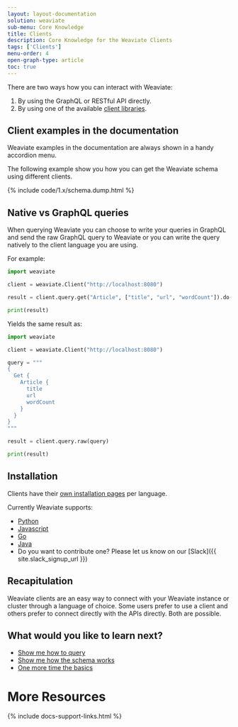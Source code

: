 ```yaml
---
layout: layout-documentation
solution: weaviate
sub-menu: Core Knowledge
title: Clients
description: Core Knowledge for the Weaviate Clients
tags: ['Clients']
menu-order: 4
open-graph-type: article
toc: true
---
```


There are two ways how you can interact with Weaviate:

1. By using the GraphQL or RESTful API directly.
2. By using one of the available [client libraries](../client-libraries/).

## Client examples in the documentation

Weaviate examples in the documentation are always shown in a handy accordion menu.

The following example show you how you can get the Weaviate schema using different clients.

{% include code/1.x/schema.dump.html %}

## Native vs GraphQL queries

When querying Weaviate you can choose to write your queries in GraphQL and send the raw GraphQL query to Weaviate or you can write the query natively to the client language you are using.

For example:

```python
import weaviate

client = weaviate.Client("http://localhost:8080")

result = client.query.get("Article", ["title", "url", "wordCount"]).do()

print(result)
```

Yields the same result as:

```python
import weaviate

client = weaviate.Client("http://localhost:8080")

query = """
{
  Get {
    Article {
      title
      url
      wordCount
    }
  }
}
"""

result = client.query.raw(query)

print(result)
```

## Installation

Clients have their [own installation pages](../client-libraries/) per language.

Currently Weaviate supports:

- [Python](../client-libraries/python.html)
- [Javascript](../client-libraries/javascript.html)
- [Go](../client-libraries/go.html)
- [Java](../client-libraries/java.html)
- Do you want to contribute one? Please let us know on our [Slack]({{ site.slack_signup_url }})

## Recapitulation

Weaviate clients are an easy way to connect with your Weaviate instance or cluster through a language of choice. Some users prefer to use a client and others prefer to connect directly with the APIs directly. Both are possible.

## What would you like to learn next?

- [Show me how to query](./query.html)
- [Show me how the schema works](./schema.html)
- [One more time the basics](./basics.html)

# More Resources

{% include docs-support-links.html %}
